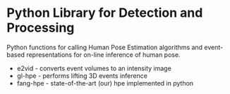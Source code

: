 # Python Library for Detection and Processing

Python functions for calling Human Pose Estimation algorithms and event-based representations for on-line inference of human pose.

* e2vid - converts event volumes to an intensity image 
* gl-hpe - performs lifting 3D events inference
* fang-hpe - state-of-the-art (our) hpe implemented in python
